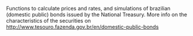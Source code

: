 Functions to calculate prices and rates, and simulations of brazilian (domestic
   public) bonds issued by the National Treasury. More info on the
   characteristics of the securities on http://www.tesouro.fazenda.gov.br/en/domestic-public-bonds

